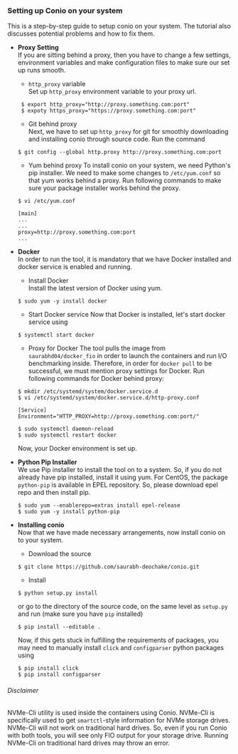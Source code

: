 ### Setting up Conio on your system
This is a step-by-step guide to setup conio on your system. The tutorial also discusses potential problems and how to fix them. 

* **Proxy Setting**   
If you are sitting behind a proxy, then you have to change a few settings, environment variables and make configuration files 
to make sure our set up runs smooth.

  * `http_proxy` variable    
  Set up `http_proxy` environment variable to your proxy url.    
  
  ```
   $ export http_proxy="http://proxy.something.com:port"    
   $ expoty https_proxy="https://proxy.something.com:port"
  ```

  * Git behind proxy   
  Next, we have to set up `http_proxy` for git for smoothly downloading and installing conio through source code. Run the command    
  ```
  $ git config --global http.proxy http://proxy.something.com:port
  ```
  
  * Yum behind proxy
  To install conio on your system, we need Python's pip installer. We need to make some changes to `/etc/yum.conf` so that yum works behind a proxy. Run following commands to make sure your package installer works behind the proxy.    
  
  ```
  $ vi /etc/yum.conf
  
  [main]
  ...
  ...
  proxy=http://proxy.something.com:port
  ...
  ```
  
* **Docker**   
 In order to run the tool, it is mandatory that we have Docker installed and docker service is enabled and running.    
  * Install Docker    
  Install the latest version of Docker using yum.   
  
  ```
  $ sudo yum -y install docker
  ```
  
  * Start Docker service
  Now that Docker is installed, let's start docker service using    
  ```
  $ systemctl start docker
  ```
  
  * Proxy for Docker
  The tool pulls the image from `saurabhd04/docker_fio` in order to launch the containers and run I/O benchmarking inside. Therefore, in order for `docker pull` to be successful, we must mention proxy settings for Docker. Run following commands for Docker behind proxy:    
  
  ```
  $ mkdir /etc/systemd/system/docker.service.d
  $ vi /etc/systemd/system/docker.service.d/http-proxy.conf
  
  [Service]
  Environment="HTTP_PROXY=http://proxy.something.com:port/"
  
  $ sudo systemctl daemon-reload
  $ sudo systemctl restart docker
  ```
  Now, your Docker environment is set up.
  
* **Python Pip Installer**    
  We use Pip installer to install the tool on to a system. So, if you do not already have pip installed, install it using yum. For CentOS, the package `python-pip` is available in EPEL repository. So, please download epel repo and then install pip.   
  
  ```
  $ sudo yum --enablerepo=extras install epel-release
  $ sudo yum -y install python-pip
  ```
  
* **Installing conio**     
  Now that we have made necessary arrangements, now install conio on to your system.   
  * Download the source   
   ```
   $ git clone https://github.com/saurabh-deochake/conio.git
   ```
    
  * Install   
   ```
   $ python setup.py install
   ```    
   or go to the directory of the source code, on the same level as `setup.py` and run (make sure you have `pip` installed)       
   ```
   $ pip install --editable .
   ```     
   Now, if this gets stuck in fulfilling the requirements of packages, you may need to manually install `click` and `configparser` python packages using    
   ```
   $ pip install click
   $ pip install configparser
   ```
   
###### Disclaimer   
NVMe-Cli utility is used inside the containers using Conio. NVMe-Cli is specifically used to get `smartctl`-style information for NVMe storage drives. NVMe-Cli will not work on traditional hard drives. So, even if you run Conio with both tools, you will see only FIO output for your storage drive. Running NVMe-Cli on traditional hard drives may throw an error. 
